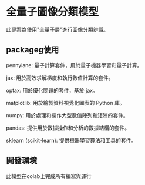 # 全量子圖像分類模型

此專案為使用"全量子層"進行圖像分類辨識。

## packageg使用

pennylane: 量子計算套件，用於量子機器學習和量子計算。

jax: 用於高效求解梯度和執行數值計算的套件。

optax: 用於優化問題的套件，基於 jax。

matplotlib: 用於繪製資料視覺化圖表的 Python 庫。

numpy: 用於處理和操作大型數值陣列和矩陣的套件。

pandas: 提供用於數據操作和分析的數據結構的套件。

sklearn (scikit-learn): 提供機器學習算法和工具的套件。

## 開發環境

此模型在colab上完成所有編寫與運行
